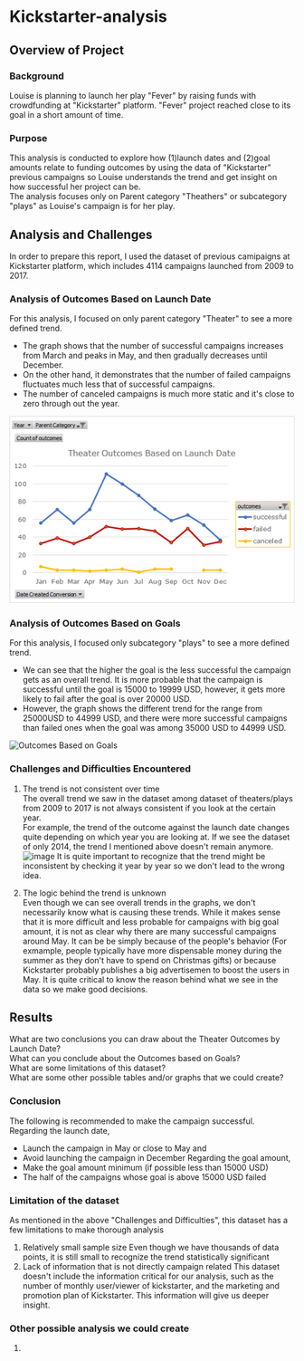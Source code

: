 # Kickstarter-analysis
## Overview of Project
### Background
Louise is planning to launch her play "Fever" by raising funds with crowdfunding at "Kickstarter" platform.
"Fever" project reached close to its goal in a short amount of time.
### Purpose
This analysis is conducted to explore how (1)launch dates and (2)goal amounts relate to funding outcomes by using the data of "Kickstarter" previous campaigns so Louise understands the trend and get insight on how successful her project can be.  
The analysis focuses only on Parent category "Theathers" or subcategory "plays" as Louise's campaign is for her play.

## Analysis and Challenges
In order to prepare this report, I used the dataset of previous camipaigns at Kickstarter platform, which includes 4114 campaigns launched from 2009 to 2017.

### Analysis of Outcomes Based on Launch Date
For this analysis, I focused on only parent category "Theater" to see a more defined trend.

* The graph shows that the number of successful campaigns increases from March and peaks in May, and then gradually decreases until December.
* On the other hand, it demonstrates that the number of failed campaigns fluctuates much less that of successful campaigns.
* The number of canceled campaigns is much more static and it's close to zero through out the year.

![Theater_Outcomes_vs_Launch](https://github.com/Enagai-nagai/kickstarter-analysis/blob/main/Images/Theater_Outcomes_vs_Launch.png)

### Analysis of Outcomes Based on Goals
For this analysis, I focused only subcategory "plays" to see a more defined trend.
* We can see that the higher the goal is the less successful the campaign gets as an overall trend. It is more probable that the campaign is successful until the goal is 15000 to 19999 USD, however, it gets more likely to fail after the goal is over 20000 USD. 
* However, the graph shows the different trend for the range from 25000USD to 44999 USD, and there were more successful campaigns than failed ones when the goal was among 35000 USD to 44999 USD.

![Outcomes Based on Goals](https://user-images.githubusercontent.com/99149443/160183310-5a650c94-6072-452f-8e66-4528f37860c4.png)

### Challenges and Difficulties Encountered
1. The trend is not consistent over time  
The overall trend we saw in the dataset among dataset of theaters/plays from 2009 to 2017 is not always consistent if you look at the certain year.  
For example, the trend of the outcome against the launch date changes quite depending on which year you are looking at. If we see the dataset of only 2014, the trend I mentioned above doesn't remain anymore.
![image](https://user-images.githubusercontent.com/99149443/160216391-ea13a0d8-b7b6-487f-9f60-93a658238f47.png)
It is quite important to recognize that the trend might be inconsistent by checking it year by year so we don't lead to the wrong idea.

2. The logic behind the trend is unknown  
Even though we can see overall trends in the graphs, we don't necessarily know what is causing these trends. 
While it makes sense that it is more difficult and less probable for campaigns with big goal amount, it is not as clear why there are many successful campaigns around May. 
It can be be simply because of the people's behavior (For exmample, people typically have more dispensable money during the summer as they don't have to spend on Christmas gifts) or because Kickstarter probably publishes a big advertisemen to boost the users in May.
It is quite critical to know the reason behind what we see in the data so we make good decisions.


## Results
What are two conclusions you can draw about the Theater Outcomes by Launch Date?  
What can you conclude about the Outcomes based on Goals?  
What are some limitations of this dataset?  
What are some other possible tables and/or graphs that we could create?  

### Conclusion
The following is recommended to make the campaign successful.
Regarding the launch date, 
* Launch the campaign in May or close to May and 
* Avoid launching the campaign in December
Regarding the goal amount,
* Make the goal amount minimum (if possible less than 15000 USD)
* The half of the campaigns whose goal is above 15000 USD failed
### Limitation of the dataset
As mentioned in the above "Challenges and Difficulties", this dataset has a few limitations to make thorough analysis
1. Relatively small sample size
Even though we have thousands of data points, it is still small to recognize the trend statistically significant
2. Lack of information that is not directly campaign related
This dataset doesn't include the information critical for our analysis, such as the number of monthly user/viewer of kickstarter, and the marketing and promotion plan of Kickstarter. This information will give us deeper insight.

### Other possible analysis we could create
1. 
